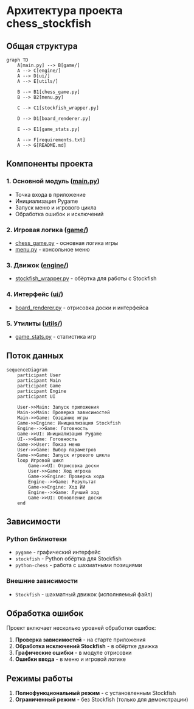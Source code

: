 # Архитектура проекта chess_stockfish

## Общая структура

```mermaid
graph TD
    A[main.py] --> B[game/]
    A --> C[engine/]
    A --> D[ui/]
    A --> E[utils/]
    
    B --> B1[chess_game.py]
    B --> B2[menu.py]
    
    C --> C1[stockfish_wrapper.py]
    
    D --> D1[board_renderer.py]
    
    E --> E1[game_stats.py]
    
    A --> F[requirements.txt]
    A --> G[README.md]
```

## Компоненты проекта

### 1. Основной модуль ([main.py](file://c:\Users\maksi\OneDrive\Documents\GitHub\maestro7it_education\python\solution_tasks\chess_stockfish\main.py))
- Точка входа в приложение
- Инициализация Pygame
- Запуск меню и игрового цикла
- Обработка ошибок и исключений

### 2. Игровая логика ([game/](file://c:\Users\maksi\OneDrive\Documents\GitHub\maestro7it_education\python\solution_tasks\chess_stockfish\game))
- [chess_game.py](file://c:\Users\maksi\OneDrive\Documents\GitHub\maestro7it_education\python\solution_tasks\chess_stockfish\game\chess_game.py) - основная логика игры
- [menu.py](file://c:\Users\maksi\OneDrive\Documents\GitHub\maestro7it_education\python\solution_tasks\chess_stockfish\game\menu.py) - консольное меню

### 3. Движок ([engine/](file://c:\Users\maksi\OneDrive\Documents\GitHub\maestro7it_education\python\solution_tasks\chess_stockfish\engine))
- [stockfish_wrapper.py](file://c:\Users\maksi\OneDrive\Documents\GitHub\maestro7it_education\python\solution_tasks\chess_stockfish\engine\stockfish_wrapper.py) - обёртка для работы с Stockfish

### 4. Интерфейс ([ui/](file://c:\Users\maksi\OneDrive\Documents\GitHub\maestro7it_education\python\solution_tasks\chess_stockfish\ui))
- [board_renderer.py](file://c:\Users\maksi\OneDrive\Documents\GitHub\maestro7it_education\python\solution_tasks\chess_stockfish\ui\board_renderer.py) - отрисовка доски и интерфейса

### 5. Утилиты ([utils/](file://c:\Users\maksi\OneDrive\Documents\GitHub\maestro7it_education\python\solution_tasks\chess_stockfish\utils))
- [game_stats.py](file://c:\Users\maksi\OneDrive\Documents\GitHub\maestro7it_education\python\solution_tasks\chess_stockfish\utils\game_stats.py) - статистика игр

## Поток данных

```mermaid
sequenceDiagram
    participant User
    participant Main
    participant Game
    participant Engine
    participant UI
    
    User->>Main: Запуск приложения
    Main->>Main: Проверка зависимостей
    Main->>Game: Создание игры
    Game->>Engine: Инициализация Stockfish
    Engine-->>Game: Готовность
    Game->>UI: Инициализация Pygame
    UI-->>Game: Готовность
    Game->>User: Показ меню
    User->>Game: Выбор параметров
    Game->>Game: Запуск игрового цикла
    loop Игровой цикл
        Game->>UI: Отрисовка доски
        User->>Game: Ход игрока
        Game->>Engine: Проверка хода
        Engine-->>Game: Результат
        Game->>Engine: Ход ИИ
        Engine-->>Game: Лучший ход
        Game->>UI: Обновление доски
    end
```

## Зависимости

### Python библиотеки
- `pygame` - графический интерфейс
- `stockfish` - Python обёртка для Stockfish
- `python-chess` - работа с шахматными позициями

### Внешние зависимости
- `Stockfish` - шахматный движок (исполняемый файл)

## Обработка ошибок

Проект включает несколько уровней обработки ошибок:

1. **Проверка зависимостей** - на старте приложения
2. **Обработка исключений Stockfish** - в обёртке движка
3. **Графические ошибки** - в модуле отрисовки
4. **Ошибки ввода** - в меню и игровой логике

## Режимы работы

1. **Полнофункциональный режим** - с установленным Stockfish
2. **Ограниченный режим** - без Stockfish (только для демонстрации)